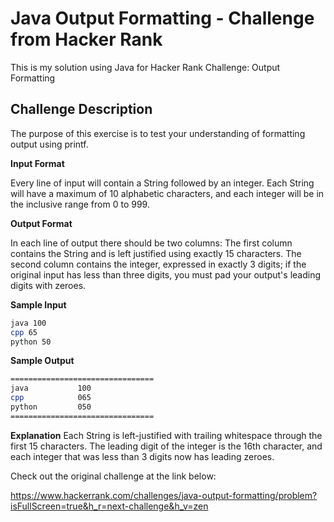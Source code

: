 # Java Output Formatting - Challenge from Hacker Rank

This is my solution using Java for Hacker Rank Challenge: Output Formatting

## Challenge Description

The purpose of this exercise is to test your understanding of formatting output using printf.

**Input Format**

Every line of input will contain a String followed by an integer.
Each String will have a maximum of 10 alphabetic characters, and each integer will be in the inclusive range from 0 to 999.

**Output Format**

In each line of output there should be two columns:
The first column contains the String and is left justified using exactly 15 characters.
The second column contains the integer, expressed in exactly  3 digits; if the original input has less than three digits, you must pad your output's leading digits with zeroes.


**Sample Input**

```bash
java 100
cpp 65
python 50
```

**Sample Output**

```bash
================================
java           100 
cpp            065 
python         050 
================================
```

**Explanation**
Each String is left-justified with trailing whitespace through the first 15 characters. The leading digit of the integer is the 16th  character, and each integer that was less than 3 digits now has leading zeroes.

Check out the original challenge at the link below:

https://www.hackerrank.com/challenges/java-output-formatting/problem?isFullScreen=true&h_r=next-challenge&h_v=zen
